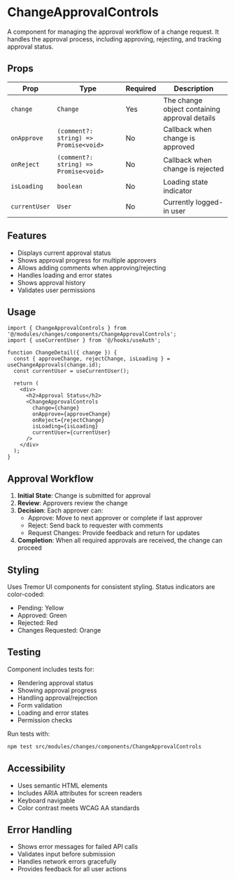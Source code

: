 # ChangeApprovalControls

A component for managing the approval workflow of a change request. It handles the approval process, including approving, rejecting, and tracking approval status.

## Props

| Prop | Type | Required | Description |
|------|------|----------|-------------|
| `change` | `Change` | Yes | The change object containing approval details |
| `onApprove` | `(comment?: string) => Promise<void>` | No | Callback when change is approved |
| `onReject` | `(comment?: string) => Promise<void>` | No | Callback when change is rejected |
| `isLoading` | `boolean` | No | Loading state indicator |
| `currentUser` | `User` | No | Currently logged-in user |

## Features

- Displays current approval status
- Shows approval progress for multiple approvers
- Allows adding comments when approving/rejecting
- Handles loading and error states
- Shows approval history
- Validates user permissions

## Usage

```tsx
import { ChangeApprovalControls } from '@/modules/changes/components/ChangeApprovalControls';
import { useCurrentUser } from '@/hooks/useAuth';

function ChangeDetail({ change }) {
  const { approveChange, rejectChange, isLoading } = useChangeApprovals(change.id);
  const currentUser = useCurrentUser();
  
  return (
    <div>
      <h2>Approval Status</h2>
      <ChangeApprovalControls 
        change={change} 
        onApprove={approveChange}
        onReject={rejectChange}
        isLoading={isLoading}
        currentUser={currentUser}
      />
    </div>
  );
}
```

## Approval Workflow

1. **Initial State**: Change is submitted for approval
2. **Review**: Approvers review the change
3. **Decision**: Each approver can:
   - Approve: Move to next approver or complete if last approver
   - Reject: Send back to requester with comments
   - Request Changes: Provide feedback and return for updates
4. **Completion**: When all required approvals are received, the change can proceed

## Styling

Uses Tremor UI components for consistent styling. Status indicators are color-coded:

- Pending: Yellow
- Approved: Green
- Rejected: Red
- Changes Requested: Orange

## Testing

Component includes tests for:
- Rendering approval status
- Showing approval progress
- Handling approval/rejection
- Form validation
- Loading and error states
- Permission checks

Run tests with:

```bash
npm test src/modules/changes/components/ChangeApprovalControls
```

## Accessibility

- Uses semantic HTML elements
- Includes ARIA attributes for screen readers
- Keyboard navigable
- Color contrast meets WCAG AA standards

## Error Handling

- Shows error messages for failed API calls
- Validates input before submission
- Handles network errors gracefully
- Provides feedback for all user actions
